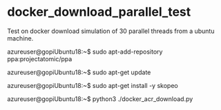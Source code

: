 # docker_download_parallel_test

Test on docker download simulation of 30 parallel threads from a ubuntu machine. 

azureuser@gopiUbuntu18:~$ sudo apt-add-repository ppa:projectatomic/ppa

azureuser@gopiUbuntu18:~$ sudo apt-get update

azureuser@gopiUbuntu18:~$ sudo apt-get install -y skopeo

azureuser@gopiUbuntu18:~$ python3 ./docker_acr_download.py 
